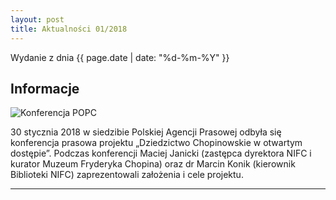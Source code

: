 ```yaml
---
layout: post
title: Aktualności 01/2018
---
```


Wydanie z dnia {{ page.date | date: "%d-%m-%Y" }}

## Informacje

<img src="https://nifc.github.io/images/DSC_9352.JPG?raw=true" alt="Konferencja POPC">

30 stycznia 2018 w siedzibie Polskiej Agencji Prasowej odbyła się konferencja prasowa projektu „Dziedzictwo Chopinowskie w otwartym dostępie”.
Podczas konferencji Maciej Janicki (zastępca dyrektora NIFC i kurator Muzeum Fryderyka Chopina) oraz dr Marcin Konik (kierownik Biblioteki NIFC) zaprezentowali założenia i cele projektu.


---


